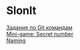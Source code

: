 # SlonIt
[Задание по Git командам](https://github.com/VitalRusinov/SlonIt/blob/main/1.git_commands_with_markdown.md)  
[Mini-game: Secret number](https://github.com/VitalRusinov/SlonIt/blob/main/2.Mini-game_Secret_number.js)  
[Naming](https://github.com/VitalRusinov/SlonIt/blob/main/3.Naming.js)